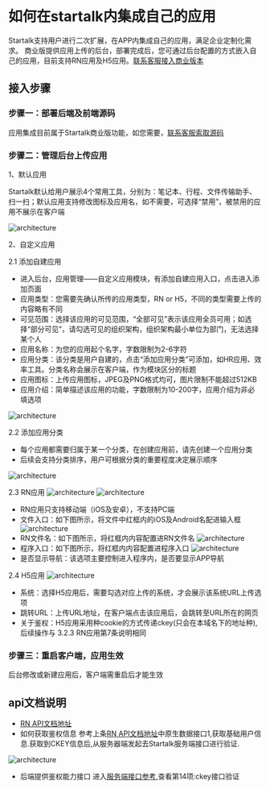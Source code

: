 # 如何在startalk内集成自己的应用

Startalk支持用户进行二次扩展，在APP内集成自己的应用，满足企业定制化需求。
商业版提供应用上传的后台，部署完成后，您可通过后台配置的方式嵌入自己的应用，目前支持RN应用及H5应用。[联系客服接入商业版本](https://im.qunar.com)

## 接入步骤
### 步骤一：部署后端及前端源码
应用集成目前属于Startalk商业版功能，如您需要，[联系客服索取源码](https://im.qunar.com)

### 步骤二：管理后台上传应用
1、默认应用


Startalk默认给用户展示4个常用工具，分别为：笔记本、行程、文件传输助手、扫一扫；默认应用支持修改图标及应用名，如不需要，可选择“禁用”，被禁用的应用不展示在客户端

![architecture](image/moren.png)

2、自定义应用


2.1 添加自建应用
-   进入后台，应用管理——自定义应用模块，有添加自建应用入口，点击进入添加页面
-   应用类型：您需要先确认所传的应用类型，RN or H5，不同的类型需要上传的内容略有不同
-   可见范围：选择该应用的可见范围，“全部可见”表示该应用全员可用；如选择“部分可见”，请勾选可见的组织架构，组织架构最小单位为部门，无法选择某个人
-   应用名称：为您的应用起个名字，字数限制为2-6字符
-   应用分类：该分类是用户自建的，点击“添加应用分类”可添加，如HR应用、效率工具。分类名称会展示在客户端，作为模块区分的标题
-   应用图标：上传应用图标，JPEG及PNG格式均可，图片限制不能超过512KB
-   应用介绍：简单描述该应用的功能，字数限制为10-200字，应用介绍为非必填选项 

![architecture](image/tianjia.png)

2.2 添加应用分类
-   每个应用都需要归属于某一个分类，在创建应用前，请先创建一个应用分类
-   后续会支持分类排序，用户可根据分类的重要程度决定展示顺序

![architecture](image/fenlei.png)

2.3 RN应用
![architecture](image/RN1.png)
![architecture](image/RN2.png)
-   RN应用只支持移动端（iOS及安卓），不支持PC端
-   文件入口：如下图所示，将文件中红框内的iOS及Android名配进输入框
![architecture](image/RNrukou.png)
-   RN文件名：如下图所示，将红框内内容配置进RN文件名
![architecture](image/RNwenjianming.png)
-   程序入口：如下图所示，将红框内内容配置进程序入口
![architecture](image/RNcxrk.png)
-   是否显示导航：该选项主要控制进入程序内，是否要显示APP导航

2.4 H5应用
![architecture](image/webyy.png)
-   系统：选择H5应用后，需要勾选对应上传的系统，才会展示该系统URL上传选项
-   跳转URL：上传URL地址，在客户端点击该应用后，会跳转至URL所在的网页
-   关于鉴权：H5应用采用种cookie的方式传递ckey(只会在本域名下的地址种),后续操作与 3.2.3 RN应用第7条说明相同

### 步骤三：重启客户端，应用生效
后台修改或新建应用后，客户端需重启后才能生效


## api文档说明
-   [RN API文档地址](https://github.com/qunarcorp/qimrn/wiki/React-Native-EasyComPonents)
-   如何获取鉴权信息
参考上条[RN API文档地址](https://github.com/qunarcorp/qimrn/wiki/React-Native-EasyComPonents)中原生数据接口1,获取基础用户信息.获取到CKEY信息后,从服务器端发起去Startalk服务端接口进行验证.

![architecture](image/jianquan.png)

-   后端提供鉴权能力接口
进入[服务端接口参考](https://github.com/Bin0524/im_http_service_open/blob/master/doc/http_introduction.md),查看第14项:ckey接口验证



